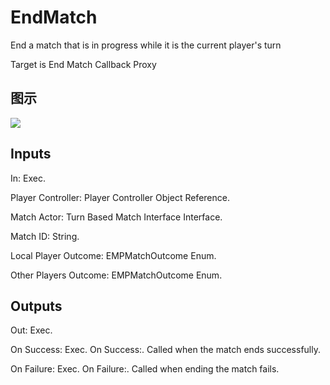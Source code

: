 # EndMatch

End a match that is in progress while it is the current player's turn

Target is End Match Callback Proxy

## 图示

![]($-20221218-20163981.png)

## Inputs

In: Exec.

Player Controller: Player Controller Object Reference.

Match Actor: Turn Based Match Interface Interface.

Match ID: String.

Local Player Outcome: EMPMatchOutcome Enum.

Other Players Outcome: EMPMatchOutcome Enum.  

## Outputs

Out: Exec.

On Success: Exec. On Success:. Called when the match ends successfully.

On Failure: Exec. On Failure:. Called when ending the match fails.

